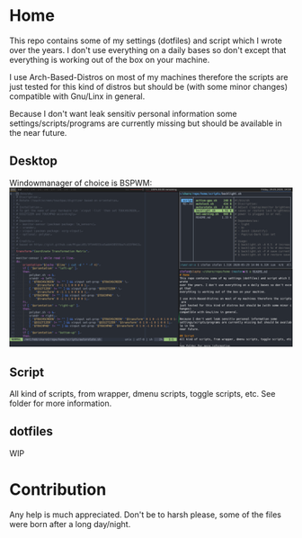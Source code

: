 # Home
This repo contains some of my settings (dotfiles) and script which I wrote
over the years. I don't use everything on a daily bases so don't except that
everything is working out of the box on your machine.

I use Arch-Based-Distros on most of my machines therefore the scripts are
just tested for this kind of distros but should be (with some minor changes)
compatible with Gnu/Linx in general.

Because I don't want leak sensitiv personal information some
settings/scripts/programs are currently missing but should be available in the
near future.

## Desktop
Windowmanager of choice is BSPWM:
![Desktop](./pictures/screenshots/desktop.png)

## Script
All kind of scripts, from wrapper, dmenu scripts, toggle scripts, etc.
See folder for more information.

## dotfiles
WIP

# Contribution
Any help is much appreciated. Don't be to harsh please, some of the files
were born after a long day/night.
